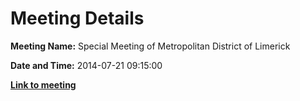 # Meeting Details

**Meeting Name:** Special Meeting of Metropolitan District of Limerick

**Date and Time:** 2014-07-21 09:15:00

**<a href="https://www.limerick.ie/council/whats-on/special-meeting-metropolitan-district-limerick" target="_blank">Link to meeting</a>**
